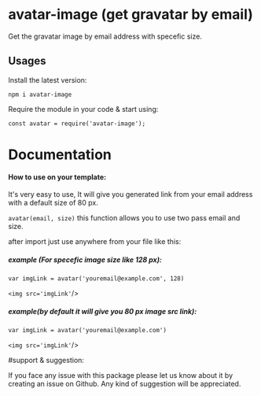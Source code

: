 # avatar-image (get gravatar by email)
Get the gravatar image by email address with specefic size.

## Usages
Install the latest version:

```npm i avatar-image```

Require the module in your code & start using:

```const avatar = require('avatar-image');```

# Documentation
#### How to use on your template:

It's very easy to use, It will give you generated link from your email address with a default size of 80 px. 

`avatar(email, size)` this function allows you to use two pass email and size.

after import just use anywhere from your file like this:
##### example (For specefic image size like 128 px):
`var imgLink = avatar('youremail@example.com', 128)`

`<img src='imgLink'`/>

##### example(by default it will give you 80 px image src link):
`var imgLink = avatar('youremail@example.com')`

`<img src='imgLink'`/>

#support & suggestion:

If you face any issue with this package please let us know about it by creating an issue on Github.
Any kind of suggestion will be appreciated.




